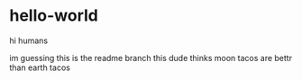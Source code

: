 # hello-world

hi humans

im guessing this is the readme branch 
this dude thinks moon tacos are bettr than earth tacos
